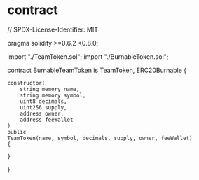 # contract

// SPDX-License-Identifier: MIT

pragma solidity >=0.6.2 <0.8.0;


import "./TeamToken.sol";
import "./BurnableToken.sol";




contract BurnableTeamToken is TeamToken, ERC20Burnable {

    constructor(
        string memory name,
        string memory symbol,
        uint8 decimals,
        uint256 supply,
        address owner,
        address feeWallet
    ) 
    public
    TeamToken(name, symbol, decimals, supply, owner, feeWallet) 
    {

    }
}
